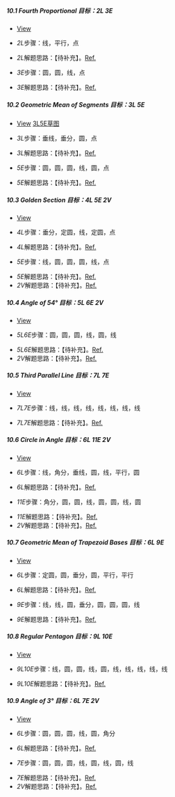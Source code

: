 ##### 10.1 Fourth Proportional *目标：2L 3E*
- [View](images/level/4th-proportional.png) 
+ *2L*步骤：线，平行，点
- *2L*解题思路：【待补充】。[Ref.](solved/10.1.2L.png)
+ *3E*步骤：圆，圆，线，点
- *3E*解题思路：【待补充】。[Ref.](solved/10.1.3E.png)


##### 10.2 Geometric Mean of Segments *目标：3L 5E*
- [View](images/level/geometric-mean.png) [3L5E草图](images/hints/Draft-2Isosceles.png) 
+ *3L*步骤：垂线，垂分，圆，点
- *3L*解题思路：【待补充】。[Ref.](solved/10.2.3L.png)
+ *5E*步骤：圆，圆，圆，线，圆，点
- *5E*解题思路：【待补充】。[Ref.](solved/10.2.5E.png)


##### 10.3 Golden Section *目标：4L 5E 2V*
- [View](images/level/golden-section.png) 
+ *4L*步骤：垂分，定圆，线，定圆，点
- *4L*解题思路：【待补充】。[Ref.](solved/10.3.4L.png)
+ *5E*步骤：线，圆，圆，圆，线，点
- *5E*解题思路：【待补充】。[Ref.](solved/10.3.5E.png)
- *2V*解题思路：【待补充】。[Ref.](solved/10.3.2V.png)


##### 10.4 Angle of 54° *目标：5L 6E 2V*
- [View](images/level/angle54.png) 
+ *5L6E*步骤：圆，圆，圆，线，圆，线
- *5L6E*解题思路：【待补充】。[Ref.](solved/10.4.5L6E.png)
- *2V*解题思路：【待补充】。[Ref.](solved/10.4.2V.png)


##### 10.5 Third Parallel Line *目标：7L 7E*
- [View](images/level/l3-parallel.png) 
+ *7L7E*步骤：线，线，线，线，线，线，线，线
- *7L7E*解题思路：【待补充】。[Ref.](solved/10.5.7L7E.png)


##### 10.6 Circle in Angle *目标：6L 11E 2V*
- [View](images/level/circle-in-angle.png) 
+ *6L*步骤：线，角分，垂线，圆，线，平行，圆
- *6L*解题思路：【待补充】。[Ref.](solved/10.6.6L.png)
+ *11E*步骤：角分，圆，圆，线，圆，圆，线，圆
- *11E*解题思路：【待补充】。[Ref.](solved/10.6.11E.png)
- *2V*解题思路：【待补充】。[Ref.](solved/10.6.2V.png)


##### 10.7 Geometric Mean of Trapezoid Bases *目标：6L 9E*
- [View](images/level/trapezoid-geom-mean.png) 
+ *6L*步骤：定圆，圆，垂分，圆，平行，平行
- *6L*解题思路：【待补充】。[Ref.](solved/10.7.6L.png)
+ *9E*步骤：线，线，圆，垂分，圆，圆，圆，线
- *9E*解题思路：【待补充】。[Ref.](solved/10.7.9E.png)


##### 10.8 Regular Pentagon *目标：9L 10E*
- [View](images/level/pentagon.png) 
+ *9L10E*步骤：线，圆，圆，线，圆，线，线，线，线，线
- *9L10E*解题思路：【待补充】。[Ref.](solved/10.8.9L10E.png)


##### 10.9 Angle of 3° *目标：6L 7E 2V*
- [View](images/level/angle3.png) 
+ *6L*步骤：圆，圆，圆，线，圆，角分
- *6L*解题思路：【待补充】。[Ref.](solved/10.9.6L.png)
+ *7E*步骤：圆，圆，圆，线，圆，线，圆，线
- *7E*解题思路：【待补充】。[Ref.](solved/10.9.7E.png)
- *2V*解题思路：【待补充】。[Ref.](solved/10.9.2V.png)

